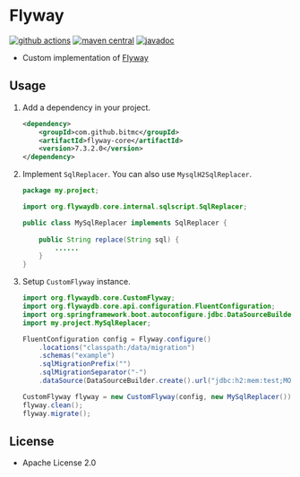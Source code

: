 # Flyway

[![github actions](https://img.shields.io/badge/github_actions-flyway-brightgreen.svg)](https://github.com/bitmc/flyway/actions)
[![maven central](https://img.shields.io/badge/maven_central-flyway-blue.svg)](https://mvnrepository.com/artifact/com.github.bitmc/flyway)
[![javadoc](https://img.shields.io/badge/javadoc-flyway-blue.svg)](https://www.javadoc.io/doc/com.github.bitmc/flyway)

* Custom implementation of [Flyway](https://github.com/flyway/flyway)

## Usage

1. Add a dependency in your project.

	```xml
	<dependency>
	    <groupId>com.github.bitmc</groupId>
	    <artifactId>flyway-core</artifactId>
	    <version>7.3.2.0</version>
	</dependency>
	```

1. Implement `SqlReplacer`. You can also use `MysqlH2SqlReplacer`.

	```java
	package my.project;
	
	import org.flywaydb.core.internal.sqlscript.SqlReplacer;
	
	public class MySqlReplacer implements SqlReplacer {
	    
	    public String replace(String sql) {
	        ......
	    }
	}
	```

1. Setup `CustomFlyway` instance.

	```java
	import org.flywaydb.core.CustomFlyway;
	import org.flywaydb.core.api.configuration.FluentConfiguration;
	import org.springframework.boot.autoconfigure.jdbc.DataSourceBuilder;
	import my.project.MySqlReplacer;
	
	FluentConfiguration config = Flyway.configure()
	    .locations("classpath:/data/migration")
	    .schemas("example")
	    .sqlMigrationPrefix("")
	    .sqlMigrationSeparator("-")
	    .dataSource(DataSourceBuilder.create().url("jdbc:h2:mem:test;MODE=MySQL;DATABASE_TO_UPPER=FALSE").build());
	
	CustomFlyway flyway = new CustomFlyway(config, new MySqlReplacer());
	flyway.clean();
	flyway.migrate();
	```

## License

* Apache License 2.0
